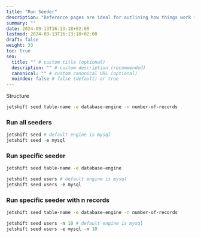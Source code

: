 ```yaml
---
title: "Run Seeder"
description: "Reference pages are ideal for outlining how things work in terse and clear terms."
summary: ""
date: 2024-09-13T16:13:18+02:00
lastmod: 2024-09-13T16:13:18+02:00
draft: false
weight: 33
toc: true
seo:
  title: "" # custom title (optional)
  description: "" # custom description (recommended)
  canonical: "" # custom canonical URL (optional)
  noindex: false # false (default) or true
---
```


Structure

```bash
jetshift seed table-name -e database-engine -n number-of-records
```

### Run all seeders

```py {title="Examples"}
jetshift seed # default engine is mysql
jetshift seed -e mysql
```

### Run specific seeder

```bash
jetshift seed table-name -e database-engine
```

```py {title="Example"}
jetshift seed users # default engine is mysql
jetshift seed users -e mysql
```

### Run specific seeder with n records

```bash
jetshift seed table-name -e database-engine -n number-of-records
```

```py {title="Example"}
jetshift seed users -n 10 # default engine is mysql
jetshift seed users -e mysql -n 10
```
